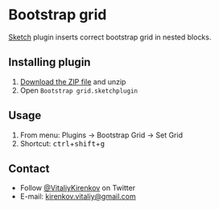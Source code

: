 # Bootstrap grid
[Sketch](https://www.sketchapp.com/) plugin inserts correct bootstrap grid in nested blocks.

## Installing plugin
1. [Download the ZIP file](https://www.google.com) and unzip
2. Open `Bootstrap grid.sketchplugin`

## Usage
1. From menu: Plugins -> Bootstrap Grid -> Set Grid
2. Shortcut: <kbd>ctrl</kbd>+<kbd>shift</kbd>+<kbd>g</kbd>

## Contact
* Follow [@VitaliyKirenkov](https://twitter.com/VitaliyKirenkov) on Twitter
* E-mail: [kirenkov.vitaliy@gmail.com](mailto:kirenkov.vitaliy@gmail.com)

